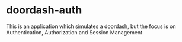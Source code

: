 # doordash-auth
This is an application which simulates a doordash, but the focus is on Authentication, Authorization and Session Management
